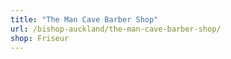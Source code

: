 ```yaml
---
title: "The Man Cave Barber Shop"
url: /bishop-auckland/the-man-cave-barber-shop/
shop: Friseur
---
```

